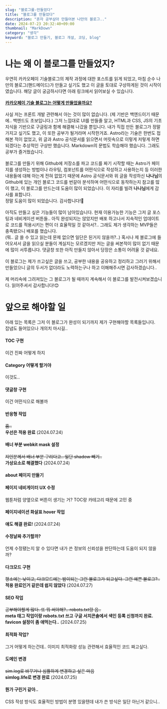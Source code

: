 ```yaml
---
slug: "블로그를-만들었다"
title: "블로그를 만들었다"
description: "혼자 공부삼아 만들어본 나만의 블로그.."
date: 2024-07-23 20:32:40+09:00
thumbnail: "MarkDown"
category: "생각"
keyword: "블로그 만들기, 블로그 개설, 코딩, blog"
---
```


# 나는 왜 이 블로그를 만들었지?

우연히 카카오페이 기술블로그의 제작 과정에 대한 포스트를 읽게 되었고, 마침 순수 나만의 블로그(핸드메이드)가 만들고 싶기도 했고 이 글을 토대로 구상하게된 것이 시작이였습니다.
해당 글이 궁금하시다면 아래 링크에서 읽어보실 수 있습니다.  
<br>
[**카카오페이 기술 블로그는 어떻게 만들었을까요?**](https://tech.kakaopay.com/post/kakaopay-techlog/)  
<br>
사실 저는 프론트 개발 관련해서 아는 것이 많이 없습니다. (제 기반은 백엔드이기 때문에.. 백엔드도 초보입니다.) 그저 느낌대로 UI를 만들줄 알고, HTML과 CSS, JS의 기초 지식을 기반으로 구글링과 함께 해결해 나갔을 뿐입니다.
내가 직접 만든 블로그가 정말 가지고 싶기도 했고, 이 또한 공부가 될거라며 시작한거죠. Astro라는 기술은 한번도 접해본 적이 없었고, 위 글과 Astro 공식문서를 읽으면서 머릿속으로 이렇게 저렇게 하면 되겠다는 추상적인 구상만 했습니다. Markdown의 문법도 학습해야 했습니다. 그래도 공부가 즐거웠습니다.  
<br>
블로그를 만들기 위해 Github에 저장소를 파고 코드를 짜기 시작할 때는 Astro가 페이지를 생성하는 방법이나 라우팅, 컴포넌트를 어떤식으로 작성하고 사용하는지 등
이러한 내용들에 대해 아는게 전혀 없었기 때문에 Astro 공식문서와 위 글을 작성하신 **나나님**의 Github에 있는 개인 블로그 코드를 번갈아 분석하며 어떤식으로 동작하는지 참고를 많이 했고, 이 블로그를 만드는데 도움이 많이 되었습니다. 이 자리를 빌려 **나나님**에게 감사를 표합니다.  
정말 도움이 많이 되었습니다. 감사합니다!🙏  
<br>
아직도 만들고 싶은 기능들이 많이 남아있습니다. 현재 이용가능한 기능은 그저 글 포스팅과 네비게이션 버튼들..
아직 완성되지는 않았지만 배포 하고나서 지속적인 업데이트로 코드를 적용시키는 편이 더 효율적일 것 같아서?.. 그래도 제가 생각하는 MVP들은 충족됐으니 배포를 했습니다.  
(뭐.. 글 쓸 수 있고 읽는데 문제 없으면 일단은 된거지 않을까?..)
혹시나 제 블로그에 들어오셔서 글을 읽으실 분들이 계실지는 모르겠지만 저는 글을 써본적이 많이 없기 때문에 많이 서투릅니다.
댓글창 또한 아직 만들지 않아서 당장은 소통이 어려울 것 같네요.  
<br>
이 블로그는 제가 쓰고싶은 글을 쓰고, 공부한 내용을 공유하고 정리하고 그러기 위해서 만들었으니 글의 두서가 없더라도 노력하는구나 하고 이해해주시면 감사하겠습니다..  
<br>
제 머리속에 그려져있는 그 블로그가 될 때까지 계속해서 이 블로그를 발전시켜보겠습니다. 읽어주셔서 감사합니다!😊

# 앞으로 해야할 일

아래 있는 목록은 그저 이 블로그가 완성이 되기까지 제가 구현해야할 목록들입니다.  
잡념도 들어있으나 개의치 마시길..

#### TOC 구현

이건 진짜 어떻게 하지

#### Category 어떻게 할거야

이것도..

#### 댓글창 구현

이건 어떤식으로 해볼까

#### 반응형 작업

~~흠..~~  
**우선은 적용 완료** (2024.07.24)

#### 배너 부분 webkit mask 설정

~~지인분께서 배너 부분 구리다고.. 일단 shadow 빼기..~~  
**가상요소로 해결했다** (2024.07.24)

#### about 페이지 만들기

#### 페이지 네비게이터 UX 수정

웹툰처럼 양옆으로 버튼이 생기는 거? TOC랑 카테고리 때문에 고민 중

#### 페이지네이션 화살표 hover 작업

**얘도 해결 완료!** (2024.07.24)

#### 수정날짜 추가할까?

언제 수정됐는지 알 수 있다면 내가 쓴 정보의 신뢰성을 판단하는데 도움이 되지 않을까?

#### 다크모드 구현

~~평소에는 낮이고, 다크모드에는 밤이되는 그런 블로그가 되고싶다. 그런 예쁜 블로그?..~~
**적용 완료인거 같은데 쉽지 않았다** (2024.07.27)

#### SEO 작업

~~공부해야할게 많다. 또 뭐 써야해?.. robots.txt랑 음..~~  
**meta 태그 작업이랑 robots.txt 쓰고 구글 서치콘솔에서 색인 등록 신청까지 완료. favicon 설정이 좀 애먹는다..** (2024.07.25)

#### 최적화 작업?

그거 어떻게 하는건데.. 이미지 최적화랑 성능 관련해서 효율적인 코드 짜고싶다.

#### 도메인 변경

~~sim.log로 바꾸거나 심플하게 변경하고 싶은 마음~~  
**simlog.life로 변경 완료** (2024.07.25)

#### 뭔가 구린거 같아..

CSS 작성 방식도 효율적인 방법이 분명 있을텐데 내가 쓴 방식은 일단 아닌거 같으니..
